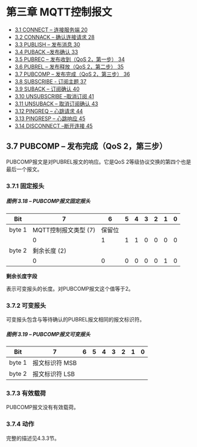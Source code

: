 # 第三章 MQTT控制报文

- [3.1 CONNECT – 连接服务端 20](0301-CONNECT.md)
- [3.2 CONNACK – 确认连接请求 28](0302-CONNACK.md)
- [3.3 PUBLISH – 发布消息 30](0303-PUBLISH.md)
- [3.4 PUBACK –发布确认 33](0304-PUBACK.md)
- [3.5 PUBREC – 发布收到（QoS 2，第一步） 34](0305-PUBREC.md)
- [3.6 PUBREL – 发布释放（QoS 2，第二步） 35](0306-PUBREL.md)
- [3.7 PUBCOMP – 发布完成（QoS 2，第三步） 36](0307-PUBCOMP.md)
- [3.8 SUBSCRIBE - 订阅主题 37](0308-SUBSCRIBE.md)
- [3.9 SUBACK – 订阅确认 40](0309-SUBACK.md)
- [3.10 UNSUBSCRIBE –取消订阅 41](0310-UNSUBSCRIBE.md)
- [3.11 UNSUBACK – 取消订阅确认 43](0311-UNSUBACK.md)
- [3.12 PINGREQ – 心跳请求 44](0312-PINGREQ.md)
- [3.13 PINGRESP – 心跳响应 45](0313-PINGRESP.md)
- [3.14 DISCONNECT –断开连接 45](0314-DISCONNECT.md)

## 3.7 PUBCOMP – 发布完成（QoS 2，第三步）

PUBCOMP报文是对PUBREL报文的响应。它是QoS 2等级协议交换的第四个也是最后一个报文。

### 3.7.1 固定报头

##### 图例 3.18 – PUBCOMP报文固定报头

| **Bit** | **7**                | **6**  | **5** | **4** | **3** | **2** | **1** | **0** |
|---------|----------------------|--------|-------|-------|-------|-------|-------|-------|
| byte 1  | MQTT控制报文类型 (7) | 保留位 |
|         | 0                    | 1      | 1     | 1     | 0     | 0     | 0     | 0     |
| byte 2  | 剩余长度 (2)         |
|         | 0                    | 0      | 0     | 0     | 0     | 0     | 1     | 0     |

**剩余长度字段**

表示可变报头的长度。对PUBCOMP报文这个值等于2。

### 3.7.2 可变报头

可变报头包含与等待确认的PUBREL报文相同的报文标识符。

##### 图例 3.19 – PUBCOMP报文可变报头

| **Bit** | **7**          | **6** | **5** | **4** | **3** | **2** | **1** | **0** |
|---------|----------------|-------|-------|-------|-------|-------|-------|-------|
| byte 1  | 报文标识符 MSB |
| byte 2  | 报文标识符 LSB |

### 3.7.3 有效载荷

PUBCOMP报文没有有效载荷。

### 3.7.4 动作

完整的描述见4.3.3节。
